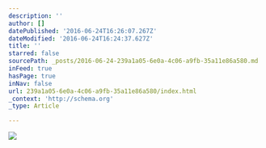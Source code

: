 ```yaml
---
description: ''
author: []
datePublished: '2016-06-24T16:26:07.267Z'
dateModified: '2016-06-24T16:24:37.627Z'
title: ''
starred: false
sourcePath: _posts/2016-06-24-239a1a05-6e0a-4c06-a9fb-35a11e86a580.md
inFeed: true
hasPage: true
inNav: false
url: 239a1a05-6e0a-4c06-a9fb-35a11e86a580/index.html
_context: 'http://schema.org'
_type: Article

---
```

![](https://the-grid-user-content.s3-us-west-2.amazonaws.com/d5985186-d721-4594-a95b-1cd6ba576884.jpg)